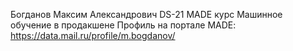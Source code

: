 Богданов Максим Александрович
DS-21
MADE курс Машинное обучение в продакшене
Профиль на портале MADE: https://data.mail.ru/profile/m.bogdanov/
